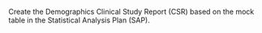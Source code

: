  Create the Demographics Clinical Study Report (CSR) based on the mock table in the Statistical Analysis Plan (SAP).
